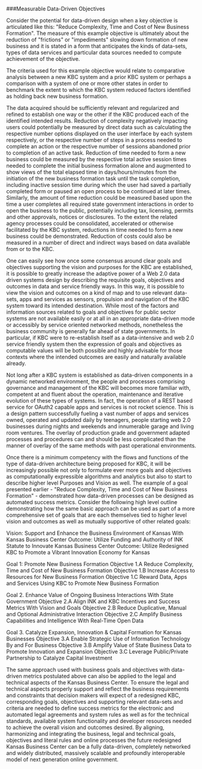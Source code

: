 ###Measurable Data-Driven Objectives

Consider the potential for data-driven design when a key objective is articulated like this: "Reduce Complexity, Time and Cost of New Business Formation".  The measure of this example objective is ultimately about the reduction of "frictions" or "impediments" slowing down formation of new business and it is stated in a form that anticipates the kinds of data-sets, types of data services and particular data sources needed to compute achievement of the objective.  

The criteria used for this example objective would relate to comparative analysis between a new KBC system and a prior KBC system or perhaps a comparison with a system of one or more other states in order to benchmark the extent to which the KBC system reduced factors identified as holding back new business formation.   

The data acquired should be sufficiently relevant and regularized and refined to establish one way or the other if the KBC produced each of the identified intended results.  Reduction of complexity negatively impacting users could potentially be measured by direct data such as calculating the respective number options displayed on the user interface by each system respectively, or the respective number of steps in a process needed to complete an action or the respective number of sessions abandoned prior to completion of an active task.   Reduction of time needed to form a new business could be measured by the respective total active session times needed to complete the initial business formation alone and augmented to show views of the total elapsed time in days/hours/minutes from the initiation of the new business formation task until the task completion, including inactive session time during which the user had saved a partially completed form or paused an open process to be continued at later times.  Similarly, the amount of time reduction could be measured based upon the time a user completes all required state government interactions in order to open the business to the public, potentially including tax, licensing, permits and other approvals, notices or disclosures.  To the extent the related agency processes could be consolidated, accelerated or otherwise facilitated by the KBC system, reductions in time needed to form a new business could be demonstrated.  Reduction of costs could also be measured in a number of direct and indirect ways based on data available from or to the KBC.  

One can easily see how once some consensus around clear goals and objectives supporting the vision and purposes for the KBC are established, it is possible to greatly increase the adaptive power of a Web 2.0 data driven systems design by describing the requisite goals, objectives and outcomes in data and service friendly ways.  In this way, it is possible to view the vision and outcomes on a kind of map and to use relevant data-sets, apps and services as sensors, propulsion and navigation of the KBC system toward its intended destination.  While most of the factors and information sources related to goals and objectives for public sector systems are not available easily or at all in an appropriate data-driven mode or accessibly by service oriented networked methods, nonetheless the business community is generally far ahead of state governments.  In particular, if KBC were to re-establish itself as a data-intensive and web 2.0 service friendly system then the expression of goals and objectives as computable values will be both possible and highly advisable for those contexts where the intended outcomes are easily and naturally available already. 

Not long after a KBC system is established as data-driven components in a dynamic networked environment, the people and processes comprising governance and management of the KBC will becomes more familiar with, competent at and fluent about the operation, maintenance and iterative evolution of these types of systems. In fact, the operation of a REST based service for OAuth2 capable apps and services is not rocket science.  This is a design pattern successfully fueling a vast number of apps and services owned, operated and updated daily by teenagers, people starting web 2.0 businesses during nights and weekends and innumerable garage and living room ventures.  The overlay of production grade and government adapted processes and procedures can and should be less complicated than the manner of overlay of the same methods with past operational environments.  

Once there is a minimum competency with the flows and functions of the type of data-driven architecture being proposed for KBC, it will be increasingly possible not only to formulate ever more goals and objectives as computationally expressible algorithms and analytics but also to start to describe higher level Purposes and Vision as well.  The example of a goal presented earlier - "Reduce Complexity, Time and Cost of New Business Formation" - demonstrated how data-driven processes can be designed as automated success metrics.  Consider the following high level outline demonstrating how the same basic approach can be used as part of a more comprehensive set of goals that are each themselves tied to higher level vision and outcomes as well as mutually supportive of other related goals: 

Vision: Support and Enhance the Business Environment of Kansas With Kansas Business Center
Outcome: Utilize Funding and Authority of INK Statute to Innovate Kansas Business Center 
Outcome: Utilize Redesigned KBC to Promote a Vibrant Innovation Economy for Kansas

Goal 1: Promote New Business Formation
Objective 1.A Reduce Complexity, Time and Cost of  New Business Formation 
Objective 1.B Increase Access to Resources for New Business Formation 
Objective 1.C Reward Data, Apps and Services Using KBC to Promote New Business Formation

Goal 2. Enhance Value of Ongoing Business Interactions With State Government 
Objective 2.A Align INK and KBC Incentives and Success Metrics With Vision and Goals
Objective 2.B Reduce Duplicative, Manual and Optional Administrative Interaction
Objective 2.C Amplify Business Capabilities and Intelligence With Real-Time Open Data 

Goal 3. Catalyze Expansion, Innovation & Capital Formation for Kansas Businesses 
Objective 3.A Enable Strategic Use of Information Technology By and For Business
Objective 3.B Amplify Value of State Business Data to Promote Innovation and Expansion
Objective 3.C Leverage Public/Private Partnership to Catalyze Capital Investment

The same approach used with business goals and objectives with data-driven metrics postulated above can also be applied to the legal and technical aspects of the Kansas Business Center.  To ensure the legal and technical aspects properly support and reflect the business requirements and constraints that decision makers will expect of a redesigned KBC, corresponding goals, objectives and supporting relevant data-sets and criteria are needed to define success metrics for the electronic and automated legal agreements and system rules as well as for the technical standards, available system functionality and developer resources needed to achieve the overall vision and outcomes desired.  By aligning, harmonizing and integrating the business, legal and technical goals, objectives and literal rules and online processes the future redesigned Kansas Business Center can be a fully data-driven, completely networked and widely distributed, massively scalable and profoundly interoperable model of next generation online government.  
